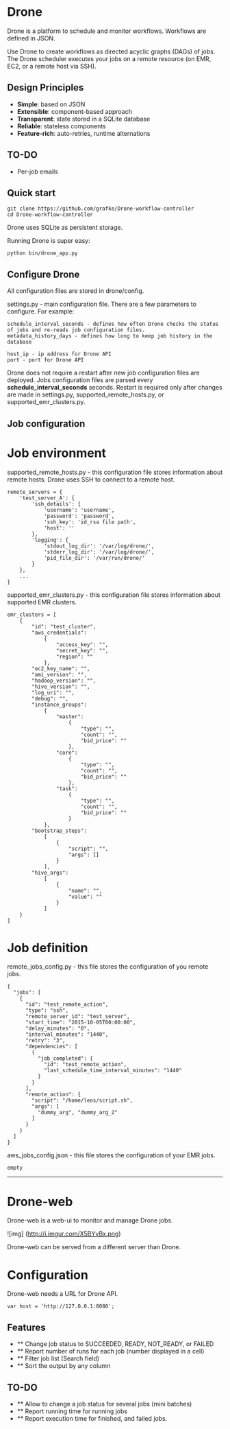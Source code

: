 # Drone

Drone is a platform to schedule and monitor workflows.
Workflows are defined in JSON.

Use Drone to create workflows as directed acyclic graphs (DAGs) of jobs.
The Drone scheduler executes your jobs on a remote resource (on EMR, EC2, or a remote host via SSH).

Design Principles
----------------
* **Simple**: based on JSON
* **Extensible**: component-based approach
* **Transparent**: state stored in a SQLite database
* **Reliable**: stateless components
* **Feature-rich**: auto-retries, runtime alternations

TO-DO
----------------
* Per-job emails

Quick start
----------------

    git clone https://github.com/grafke/Drone-workflow-controller
    cd Drone-workflow-controller

Drone uses SQLite as persistent storage. 

Running Drone is super easy:
    
    python bin/drone_app.py

Configure Drone
----------------

All configuration files are stored in drone/config.

settings.py - main configuration file. There are a few parameters to configure. For example:

    schedule_interval_seconds - defines how often Drone checks the status of jobs and re-reads job configuration files.
    metadata_history_days - defines how long to keep job history in the database 
    
    host_ip - ip address for Drone API
    port - port for Drone API

Drone does not require a restart after new job configuration files are deployed. 
Jobs configuration files are parsed every __schedule_interval_seconds__ seconds. 
Restart is required only after changes are made in settings.py, supported_remote_hosts.py, or supported_emr_clusters.py.

Job configuration
----------------

# Job environment

supported_remote_hosts.py - this configuration file stores information about remote hosts. Drone uses SSH to
connect to a remote host.

    remote_servers = {
        'test_server_A': {
            'ssh_details': {
                'username': 'username',
                'password': 'password',
                'ssh_key': 'id_rsa file path',
                'host': ''
            },
            'logging': {
                'stdout_log_dir': '/var/log/drone/',
                'stderr_log_dir': '/var/log/drone/',
                'pid_file_dir': '/var/run/drone/'
            }
        },
        ...
    } 

supported_emr_clusters.py -  this configuration file stores information about supported EMR clusters.
    
    emr_clusters = [
        {
            "id": "test_cluster",
            "aws_credentials":
                {
                    "access_key": "",
                    "secret_key": "",
                    "region": ""
                },
            "ec2_key_name": "",
            "ami_version": "",
            "hadoop_version": "",
            "hive_version": "",
            "log_uri": "",
            "debug": "",
            "instance_groups":
                {
                    "master":
                        {
                            "type": "",
                            "count": "",
                            "bid_price": ""
                        },
                    "core":
                        {
                            "type": "",
                            "count": "",
                            "bid_price": ""
                        },
                    "task":
                        {
                            "type": "",
                            "count": "",
                            "bid_price": ""
                        }
                },
            "bootstrap_steps":
                [
                    {
                        "script": "",
                        "args": []
                    }
                ],
            "hive_args":
                [
                    {
                        "name": "",
                        "value": ""
                    }
                ]
        }
    ]

# Job definition

remote_jobs_config.py - this file stores the configuration of you remote jobs.

    {
      "jobs": [
        {
          "id": "test_remote_action",
          "type": "ssh",
          "remote_server_id": "test_server",
          "start_time": "2015-10-05T00:00:00",
          "delay_minutes": "0",
          "interval_minutes": "1440",
          "retry": "3",
          "dependencies": [
            {
              "job_completed": {
                "id": "test_remote_action",
                "last_schedule_time_interval_minutes": "1440"
              }
            }
          ],
          "remote_action": {
            "script": "/home/leos/script.sh",
            "args": [
              "dummy_arg", "dummy_arg_2"
            ]
          }
        }
      ]
    }
    
    

aws_jobs_config.json - this file stores the configuration of your EMR jobs.

    empty

------------------------------------------------
# Drone-web

Drone-web is a web-ui to monitor and manage Drone jobs.

![img] (http://i.imgur.com/X5BYvBx.png)

Drone-web can be served from a different server than Drone.

# Configuration

Drone-web needs a URL for Drone API.

    var host = 'http://127.0.0.1:8080';
    

## Features
- ** Change job status to SUCCEEDED, READY, NOT_READY, or FAILED
- ** Report number of runs for each job (number displayed in a cell)
- ** Filter job list (Search field)
- ** Sort the output by any column

## TO-DO
- ** Allow to change a job status for several jobs (mini batches)
- ** Report running time for running jobs
- ** Report execution time for finished, and failed jobs.
